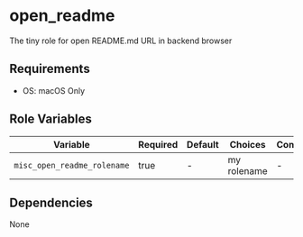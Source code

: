 # open_readme

The tiny role for open README.md URL in backend browser

## Requirements

- OS: macOS Only

## Role Variables

| Variable               | Required | Default | Choices     | Comments |
|------------------------|----------|---------|-------------|----------|
| `misc_open_readme_rolename` | true     | -       | my rolename | -        |

## Dependencies

None
